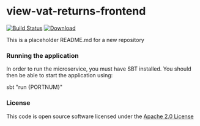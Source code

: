 # view-vat-returns-frontend

[![Build Status](https://travis-ci.org/hmrc/view-vat-returns-frontend.svg)](https://travis-ci.org/hmrc/view-vat-returns-frontend) [ ![Download](https://api.bintray.com/packages/hmrc/releases/view-vat-returns-frontend/images/download.svg) ](https://bintray.com/hmrc/releases/view-vat-returns-frontend/_latestVersion)

This is a placeholder README.md for a new repository

### Running the application

In order to run the microservice, you must have SBT installed. You should then be able to start the application using:

sbt "run {PORTNUM}"

### License

This code is open source software licensed under the [Apache 2.0 License]("http://www.apache.org/licenses/LICENSE-2.0.html")

